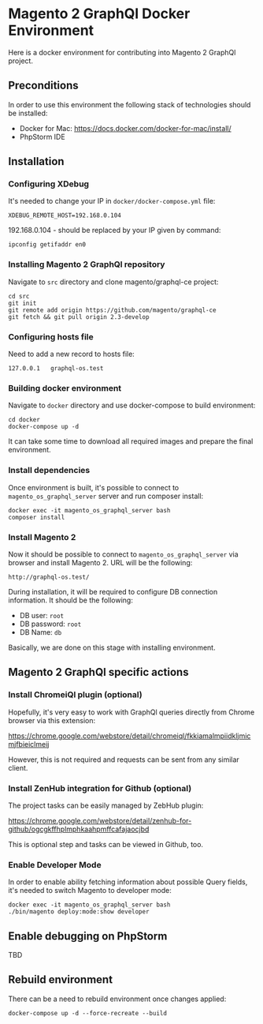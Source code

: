 # Magento 2 GraphQl Docker Environment

Here is a docker environment for contributing into Magento 2 GraphQl project.

## Preconditions

In order to use this environment the following stack of technologies should be installed:
- Docker for Mac: https://docs.docker.com/docker-for-mac/install/
- PhpStorm IDE

## Installation

### Configuring XDebug

It's needed to change your IP in `docker/docker-compose.yml` file:

``
XDEBUG_REMOTE_HOST=192.168.0.104
``

192.168.0.104 - should be replaced by your IP given by command:

``
ipconfig getifaddr en0
``

### Installing Magento 2 GraphQl repository

Navigate to `src` directory and clone magento/graphql-ce project:

```
cd src
git init
git remote add origin https://github.com/magento/graphql-ce
git fetch && git pull origin 2.3-develop
```

### Configuring hosts file

Need to add a new record to hosts file:

``
127.0.0.1	graphql-os.test
``

### Building docker environment

Navigate to `docker` directory and use docker-compose to build environment:

```
cd docker
docker-compose up -d
```

It can take some time to download all required images and prepare the final environment.

### Install dependencies

Once environment is built, it's possible to connect to `magento_os_graphql_server` server and run composer install:

```
docker exec -it magento_os_graphql_server bash
composer install
```

### Install Magento 2

Now it should be possible to connect to `magento_os_graphql_server` via browser and install Magento 2.
URL will be the following:

`http://graphql-os.test/`

During installation, it will be required to configure DB connection information. It should be the following:
- DB user: `root`
- DB password: `root`
- DB Name: `db`

Basically, we are done on this stage with installing environment.

## Magento 2 GraphQl specific actions

### Install ChromeiQl plugin (optional)

Hopefully, it's very easy to work with GraphQl queries directly from Chrome browser via this extension:

https://chrome.google.com/webstore/detail/chromeiql/fkkiamalmpiidkljmicmjfbieiclmeij

However, this is not required and requests can be sent from any similar client.

### Install ZenHub integration for Github (optional)

The project tasks can be easily managed by ZebHub plugin:

https://chrome.google.com/webstore/detail/zenhub-for-github/ogcgkffhplmphkaahpmffcafajaocjbd

This is optional step and tasks can be viewed in Github, too.

### Enable Developer Mode

In order to enable ability fetching information about possible Query fields, it's needed to switch Magento to
developer mode:

```
docker exec -it magento_os_graphql_server bash
./bin/magento deploy:mode:show developer
```

## Enable debugging on PhpStorm

TBD

## Rebuild environment

There can be a need to rebuild environment once changes applied:

```docker-compose up -d --force-recreate --build```

